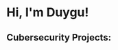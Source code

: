 <h1>Hi, I'm Duygu! </h1>
<h2> Cubersecurity Projects:</h2>

<!--
**sduygud/sduygud** is a ✨ _special_ ✨ repository because its `README.md` (this file) appears on your GitHub profile.

S.Duygu Ozler
425-000-0000
sevalozler07@gmail.com
[https://www.linkedin.com/in/sevalduyguozler 
INTRO

Hello, my name is Duygu and I'm currently making the transition from the digital marketing industry into the Cybersecurity field with Ethical Hacking. I've been doing everything I can to improve my skills and gain exposure, and have produced and released content that is currently in use today (see below). Thank you for reviewing my resume!

CERTIFICATIONS

Google Cybersecurity Professional Certificate


EXPERIENCE

Web Designer/ Digital Marketing 12/2015 - Present
Company:	JTech LLC - jtech.io
GitHub:	github.com/jtech.io (For Penetration Test Reports and Python Projects)
YouTube:	youtube.com/jtech.io
Developed of content for, as well as performed the following tasks:
Implemented Vulnerability Management Function on sandbox nextworks:
Discover, Prioritize, Assess, Report, Remediate, Verify
Conducted vulnerability assessments with Nessus; remediated vulnerabilities
Performed penetration tests on VulnHub and HackTheBox using the high-level assessment methodology described by NIST 800-115. (See github.com/jtech.io for full reports)
Experience using nmap in conjunction with bash and python scripting to automate the fingerprinting phases of security assessments and pen tests. (See github.com/jtech.io for script samples.)

Shift Lead		09/2018 - 09/2019
Company:	McDonald's
Regularly performed open and close operations at our location
Managed inventory for foods, which included forecasting for special events and holidays
Received awards for "Best Accuracy" in 2019 and 2020
Acted as designated trainer for newly onboarded staff

EDUCATION

Complete Python Masterty	CodeWithMosh.com, 2021
GED (General Education Degree)	Walla Walla CC, 2002

Here are some ideas to get you started:

- 🔭 I’m currently working on ...
- 🌱 I’m currently learning ...
- 👯 I’m looking to collaborate on ...
- 🤔 I’m looking for help with ...
- 💬 Ask me about ...
- 📫 How to reach me: ...
- 😄 Pronouns: ...
- ⚡ Fun fact: ...
-->
